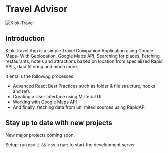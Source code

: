 # Travel Advisor

![Klok-Travel](https://i.ibb.co/0r40png/Klok-Travel.png)

## Introduction
Klok Travel App is a simple Travel Companion Application using Google Maps- With Geolocation, Google Maps API, Searching for places, Fetching restaurants, hotels and attractions based on location from specialized Rapid APIs, data filtering and much more. 

It entails the following processes:

- Advanced React Best Practices such as folder & file structure, hooks and refs
- Creating a User Interface using Material UI
- Working with Google Maps API
- And finally, fetching data from unlimited sources using RapidAPI

## Stay up to date with new projects
New major projects coming soon.

Setup: run ```npm i && npm start``` to start the development server
